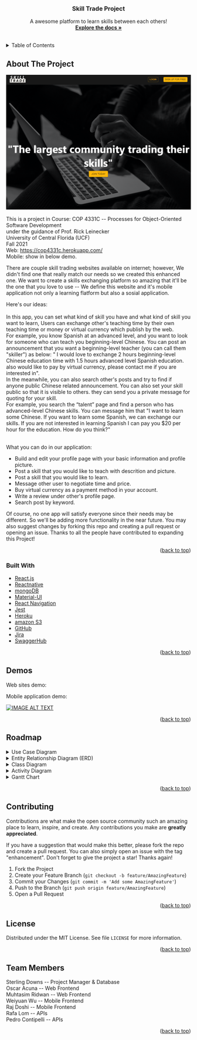 <div id="top"></div>
<!-- PROJECT LOGO -->
<br />
<div align="center">

  <h3 align="center">Skill Trade Project</h3>

  <p align="center">
    A awesome platform to learn skills between each others!
    <br />
    <a href="https://github.com/COP-4331C/Large-Project"><strong>Explore the docs »</strong></a>
    <br />
    <br />
  </p>
</div>



<!-- TABLE OF CONTENTS -->
<details>
  <summary>Table of Contents</summary>
  <ol>
    <li>
      <a href="#about-the-project">About The Project</a>
      <ul>
        <li><a href="#built-with">Built With</a></li>
      </ul>
    </li>
    <li><a href="#demos">Demos</a></li>
    <li><a href="#roadmap">Roadmap</a></li>
    <li><a href="#contributing">Contributing</a></li>
    <li><a href="#license">License</a></li>
    <li><a href="#team-members">Team Members</a></li>
  </ol>
</details>



<!-- ABOUT THE PROJECT -->
## About The Project

![alt text](https://github.com/COP-4331C/Large-Project/blob/main/Web%20Layouts/Skill%20Trade%20wellcome%20page.png?raw=true)

This is a project in Course: COP 4331C -- Processes for Object-Oriented Software Development <br>
under the guidance of Prof. Rick Leinecker <br>
University of Central Florida (UCF) <br>
Fall 2021 <br>
Web: https://cop4331c.herokuapp.com/ <br/>
Mobile: show in below demo. 
<br/>

There are couple skill trading websites available on internet; however, We didn't find one that really match our needs so we created this enhanced one. We want to create a skills exchanging platform so amazing that it'll be the one that you love to use -- We define this website and it's mobile application not only a learning flatform but also a sosial application.

Here's our ideas: <br> <br>
In this app, you can set what kind of skill you have and what kind of skill you want to learn, Users can exchange other's teaching time by their own teaching time or money or virtual currency which publish by the web.  <br>
For example, you know Spanish at an advanced level, and you want to look for someone who can teach you beginning-level Chinese. You can post an announcement that you want a beginning-level teacher (you can call them "skiller") as below: " I would love to exchange 2 hours beginning-level Chinese education time with 1.5 hours advanced level Spanish education. also would like to pay by  virtual currency, please contact me if you are interested in".  <br>
In the meanwhile, you can also search other's posts and try to find if anyone public Chinese related announcement. You can also set your skill public so that it is visible to others. they can send you a private message for quoting for your skill.  <br>
For example, you search the “talent” page and find a person who has advanced-level Chinese skills. You can message him that "I want to learn some Chinese. If you want to learn some Spanish, we can exchange our skills. If you are not interested in learning Spanish I can pay you $20 per hour for the education. How do you think?" <br> </br>

What you can do in our application:  <br>
* Build and edit your profile page with your basic information and profile picture.<br>
* Post a skill that you would like to teach with descrition and picture.<br>
* Post a skill that you would like to learn. <br>
* Message other user to negotiate time and price.<br>
* Buy virtual currency as a payment method in your account. <br>
* Write a review under other's profile page.
* Search post by keyword.

Of course, no one app will satisfy everyone since their needs may be different. So we'll be adding more functionality in the near future. You may also suggest changes by forking this repo and creating a pull request or opening an issue. Thanks to all the people have contributed to expanding this Project!

<p align="right">(<a href="#top">back to top</a>)</p>



### Built With

* [React.js](https://reactjs.org/)
* [Reactnative](https://reactnative.dev/)
* [mongoDB](https://www.mongodb.com/)
* [Material-UI](https://mui.com/)
* [React Navigation](https://reactnavigation.org/)
* [Jest](https://jestjs.io/)
* [Heroku](https://www.heroku.com/)
* [amazon S3](https://aws.amazon.com/s3/)
* [GitHub](https://github.com/)
* [Jira](https://www.atlassian.com/software/jira)
* [SwaggerHub](https://swagger.io/tools/swaggerhub/)

<p align="right">(<a href="#top">back to top</a>)</p>


<!-- USAGE EXAMPLES -->
## Demos 

Web sites demo: </br>

Mobile application demo: </br>

[![IMAGE ALT TEXT](http://img.youtube.com/vi/6xdiIJK4ELs/0.jpg)](https://www.youtube.com/watch?v=6xdiIJK4ELs&feature=youtu.be)

<p align="right">(<a href="#top">back to top</a>)</p>



<!-- ROADMAP -->
## Roadmap

<details>
           <summary>Use Case Diagram</summary>
           <p>
             
![alt text](https://github.com/COP-4331C/Large-Project/blob/main/Charts/Use%20Case%20Diagram.png?raw=true)

  </p>
</details>

<details>
           <summary>Entity Relationship Diagram (ERD)</summary>
           <p>
             
![alt text](https://github.com/COP-4331C/Large-Project/blob/main/Charts/Entity%20Relationship%20Diagram%20(ERD).png?raw=true)
  </p>
</details>

<details>
           <summary>Class Diagram</summary>
           <p>
             
![alt text](https://github.com/COP-4331C/Large-Project/blob/main/Charts/Class%20Diagram.png?raw=true)
  </p>
</details>

<details>
           <summary>Activity Diagram</summary>
           <p>
             
![alt text](https://github.com/COP-4331C/Large-Project/blob/main/Charts/Activity%20Diagram.png?raw=true) 
  </p>
</details>

<details>
           <summary>Gantt Chart</summary>
           <p>
             
![alt text](https://github.com/COP-4331C/Large-Project/blob/main/Charts/Gantt%20Chart.png?raw=true) </br>
  </p>
</details>


<p align="right">(<a href="#top">back to top</a>)</p>



<!-- CONTRIBUTING -->
## Contributing

Contributions are what make the open source community such an amazing place to learn, inspire, and create. Any contributions you make are **greatly appreciated**.

If you have a suggestion that would make this better, please fork the repo and create a pull request. You can also simply open an issue with the tag "enhancement".
Don't forget to give the project a star! Thanks again!

1. Fork the Project
2. Create your Feature Branch (`git checkout -b feature/AmazingFeature`)
3. Commit your Changes (`git commit -m 'Add some AmazingFeature'`)
4. Push to the Branch (`git push origin feature/AmazingFeature`)
5. Open a Pull Request

<p align="right">(<a href="#top">back to top</a>)</p>



<!-- LICENSE -->
## License

Distributed under the MIT License. See file `LICENSE` for more information.

<p align="right">(<a href="#top">back to top</a>)</p>



<!-- TEAMMEMBERS -->
## Team Members

Sterling Downs    -- Project Manager & Database </br>
Oscar Acuna       -- Web Frontend </br>
Muhtasim Ridwan   -- Web Frontend </br>
Weiyuan Wu        -- Mobile Frontend </br>
Raj Doshi         -- Mobile Frontend </br>
Rafa Lom          -- APIs </br>
Pedro Contipelli  -- APIs </br>

<p align="right">(<a href="#top">back to top</a>)</p>


